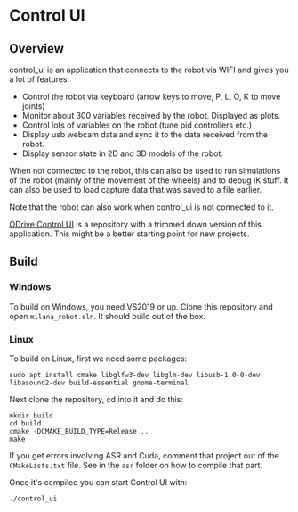 # Control UI

## Overview
control_ui is an application that connects to the robot via WIFI and gives you a lot of features:
- Control the robot via keyboard (arrow keys to move, P, L, O, K to move joints)
- Monitor about 300 variables received by the robot. Displayed as plots.
- Control lots of variables on the robot (tune pid controllers etc.)
- Display usb webcam data and sync it to the data received from the robot.
- Display sensor state in 2D and 3D models of the robot.

When not connected to the robot, this can also be used to run simulations of the robot
(mainly of the movement of the wheels) and to debug IK stuff.
It can also be used to load capture data that was saved to a file earlier.

Note that the robot can also work when control_ui is not connected to it.

[ODrive Control UI](https://github.com/helmutbuhler/odrive_control_ui) is a repository with a trimmed down version of this application. This might be a better starting point for new projects.

## Build
### Windows
To build on Windows, you need VS2019 or up. Clone this repository and open `milana_robot.sln`. It should build out of the box.

### Linux
To build on Linux, first we need some packages:
```
sudo apt install cmake libglfw3-dev libglm-dev libusb-1.0-0-dev libasound2-dev build-essential gnome-terminal
```

Next clone the repository, cd into it and do this:
```
mkdir build
cd build
cmake -DCMAKE_BUILD_TYPE=Release ..
make
```
If you get errors involving ASR and Cuda, comment that project out of the `CMakeLists.txt` file. See in the `asr` folder on how to compile that part.

Once it's compiled you can start Control UI with:
```
./control_ui
```
